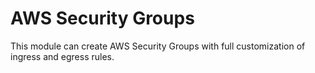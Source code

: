 # AWS Security Groups

This module can create AWS Security Groups with full customization of ingress and egress rules.
